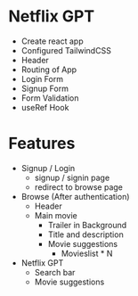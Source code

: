 # Netflix GPT

- Create react app
- Configured TailwindCSS
- Header
- Routing of App
- Login Form
- Signup Form
- Form Validation
- useRef Hook

# Features

- Signup / Login
  - signup / signin page
  - redirect to browse page
- Browse (After authentication)
  - Header
  - Main movie
    - Trailer in Background
    - Title and description
    - Movie suggestions
      - Movieslist \* N
- Netflix GPT
  - Search bar
  - Movie suggestions
